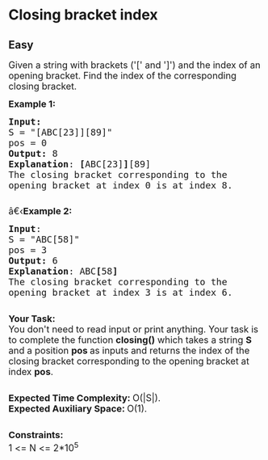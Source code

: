 # Closing bracket index
## Easy
<div class="problems_problem_content__Xm_eO"><p><span style="font-size:18px">Given a string with brackets ('[' and ']') and the index of an opening bracket. Find the index of the corresponding closing bracket.</span></p>

<p><span style="font-size:18px"><strong>Example 1:</strong></span></p>

<pre><span style="font-size:18px"><strong>Input:</strong>
S = "[ABC[23]][89]"
pos = 0
<strong>Output:</strong> 8
<strong>Explanation</strong>: <strong>[</strong>ABC[23]<strong>]</strong>[89]
The closing bracket corresponding to the
opening bracket at index 0 is at index 8.
</span>
</pre>

<p><span style="font-size:18px">â€‹<strong>Example 2:</strong></span></p>

<pre><span style="font-size:18px"><strong>Input</strong>: 
S = "ABC[58]"
pos = 3
<strong>Output:</strong> 6
<strong>Explanation</strong>: ABC<strong>[</strong>58<strong>]
</strong>The closing bracket corresponding to the
opening bracket at index 3 is at index 6.</span>
</pre>

<p><br>
<span style="font-size:18px"><strong>Your Task:</strong><br>
You don't need to read input or print anything. Your task is to complete the function&nbsp;<strong>closing()</strong>&nbsp;which takes a string <strong>S</strong> and a position&nbsp;<strong>pos&nbsp;</strong>as inputs and returns the index of the closing bracket corresponding to the opening bracket at index&nbsp;<strong>pos</strong>.</span></p>

<p><br>
<span style="font-size:18px"><strong>Expected Time Complexity:&nbsp;</strong>O(|S|).<br>
<strong>Expected Auxiliary Space:&nbsp;</strong>O(1).</span></p>

<p><br>
<span style="font-size:18px"><strong>Constraints:</strong><br>
1 &lt;= N &lt;= 2*10<sup>5</sup></span></p>

<p>&nbsp;</p>
</div>